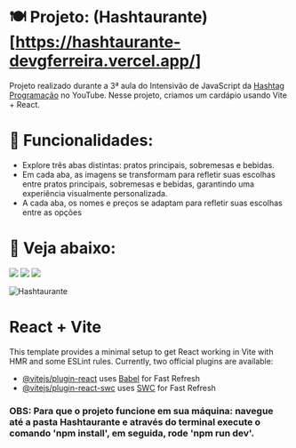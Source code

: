 # :plate_with_cutlery: Projeto: (Hashtaurante)[https://hashtaurante-devgferreira.vercel.app/]
Projeto realizado durante a 3ª aula do Intensivão de JavaScript da [Hashtag Programação](https://www.youtube.com/@HashtagProgramacao) no YouTube. Nesse projeto, criamos um cardápio usando Vite + React.

# :spaghetti: Funcionalidades:

+ Explore três abas distintas: pratos principais, sobremesas e bebidas.
+ Em cada aba, as imagens se transformam para refletir suas escolhas entre pratos principais, sobremesas e bebidas, garantindo uma experiência visualmente personalizada.
+ A cada aba, os nomes e preços se adaptam para refletir suas escolhas entre as opções


# :cake: Veja abaixo:
<a href="https://www.instagram.com/devgferreira/" target="_blank"><img loading="lazy" src="https://img.shields.io/badge/-Instagram-%23E4405F?style=for-the-badge&logo=instagram&logoColor=white" target="_blank"></a>
<a href="https://www.linkedin.com/in/guilherme-ferreira-25738427a/" target="_blank"><img loading="lazy" src="https://img.shields.io/badge/-LinkedIn-%230077B5?style=for-the-badge&logo=linkedin&logoColor=white" target="_blank"></a> <a href="https://www.tiktok.com/@devgferreira" target="_blank"><img loading="lazy" src="https://img.shields.io/badge/-tiktok-617?style=for-the-badge&logo=tiktok" target="_blank"></a>  


![Hashtaurante](https://github.com/GuilhermeF-R/Hashtaurante/assets/136031870/2d612488-821a-4040-bd19-2ab7fdd03471)



# React + Vite 

This template provides a minimal setup to get React working in Vite with HMR and some ESLint rules. Currently, two official plugins are available:

- [@vitejs/plugin-react](https://github.com/vitejs/vite-plugin-react/blob/main/packages/plugin-react/README.md) uses [Babel](https://babeljs.io/) for Fast Refresh
- [@vitejs/plugin-react-swc](https://github.com/vitejs/vite-plugin-react-swc) uses [SWC](https://swc.rs/) for Fast Refresh

### OBS: Para que o projeto funcione em sua máquina: navegue até a pasta Hashtaurante e através do terminal execute o comando 'npm install', em seguida, rode 'npm run dev'.




  

